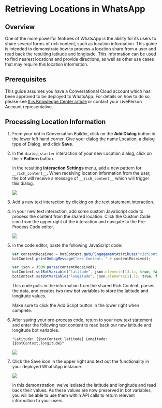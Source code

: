 # Retrieving Locations in WhatsApp

## Overview

One of the more powerful features of WhatsApp is the ability for its users to share several forms of rich content, such as location information. This guide is intended to demonstrate how to process a location share from a user and read back the resulting latitude and longitude. This information can be used to find nearest locations and provide directions, as well as other use cases that may require this location information.

## Prerequisites

This guide assumes you have a Conversational Cloud account which has been approved to be deployed to WhatsApp. For details on how to do so, please see [this Knowledge Center article](https://knowledge.liveperson.com/messaging-channels-whatsapp-business.html) or contact your LivePerson Account representative.

## Processing Location Information

1) From your bot in Conversation Builder, click on the __Add Dialog__ button in the lower left hand corner. Give your dialog the name Location, a dialog type of Dialog, and click __Save__.

2)  In the `dialog_starter` interaction of your new Location dialog, click on the __+ Pattern__ button.
  
     In the resulting __Interaction Settings__ menu, add a new pattern for `__rich_content__`. When receiving location information from the user, the bot will receive a message of `__rich_content__` which will trigger this dialog.
    <!-- Uploaded file name:  Screen Shot 2020-09-09 at 2.48.08 PM.png  -->
    <img src="/-/u/3/3/nj/ovudmskuueim4iuxzdbhqohdarmj7g.jpg">
3) Add a new text interaction by clicking on the text statement interaction.

4) In your new text interaction, add some custom JavaScript code to process the content from the shared location. Click the Custom Code icon from the upper right of the interaction and navigate to the Pre-Process Code editor.


    <!-- Uploaded file name:  Screen Shot 2020-09-09 at 2.47.23 PM.png  -->
    <img src="/-/u/2/o/bb/pshcrg5lj5ehhdblz3x2rnirj2iahl.jpg">

5) In the code editor, paste the following JavaScript code:

     ```js
    var contentReceived = botContext.getLPEngagementAttribute("richContent");
    botContext.printDebugMessage(">>> Content: " + contentReceived);

    var json = JSON.parse(contentReceived);
    botContext.setBotVariable("latitude", json.elements[1].la, true, false);
    botContext.setBotVariable("longitude", json.elements[1].lo, true, false);
    ```
    This code pulls in the information from the shared Rich Content, parses the data, and creates two new bot variables to store the latitude and longitude values.

    Make sure to click the Add Script button in the lower right when complete.

6) After saving your pre-process code, return to your new text statement and enter the following text content to read back our new latitude and longitude bot variables.
	
    `"Latitude: {$botContext.latitude} Longitude: {$botContext.longitude}"`

    <!-- Uploaded file name:  Screen Shot 2020-09-09 at 2.46.38 PM.png  -->
    <img src="/-/u/3/x/c5/b4lukgnzhsiftpniow72tomhwst7ng.jpg">

7) Click the Save icon in the upper right and text out the functionality in your deployed WhatsApp instance.


    <!-- Uploaded file name:  Screen Shot 2020-09-09 at 2.45.46 PM.png  -->
    <img src="/-/u/3/3/il/tmk6bkpfds3c43bzda7dhaaq74ecr3.jpg">

    In this demonstration, we’ve isolated the latitude and longitude and read back their values. As these values are now preserved in bot variables, you will be able to use them within API calls to return relevant information to your users.

